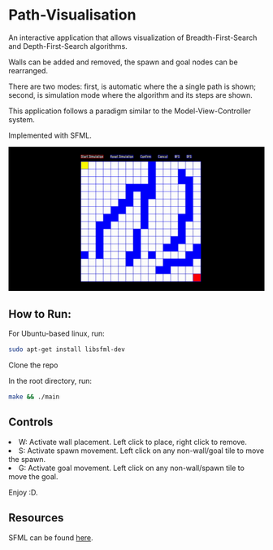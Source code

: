 # Path-Visualisation
An interactive application that allows visualization of Breadth-First-Search and Depth-First-Search algorithms. <br />

Walls can be added and removed, the spawn and goal nodes can be rearranged. <br />

There are two modes: first, is automatic where the a single path is shown; second, is simulation mode where the algorithm and its steps are shown. <br />

This application follows a paradigm similar to the Model-View-Controller system. <br /> 

Implemented with SFML.

![alt text](https://github.com/brax-p/Path-Visualisation/blob/master/src/gifs/Path-Visualization_Demo.gif "Demo")

## How to Run:
For Ubuntu-based linux, run:

```bash
sudo apt-get install libsfml-dev
```

Clone the repo

In the root directory, run:

```bash
make && ./main
```

## Controls
<li> W: Activate wall placement. Left click to place, right click to remove.
<li> S: Activate spawn movement. Left click on any non-wall/goal tile to move the spawn.
<li> G: Activate goal movement. Left click on any non-wall/spawn tile to move the goal.

Enjoy :D.

## Resources
SFML can be found [here](https://www.sfml-dev.org/).
